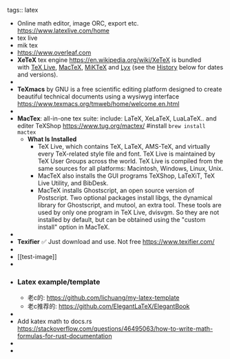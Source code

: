 tags:: latex

- Online math editor, image ORC, export etc.
  https://www.latexlive.com/home
- tex live
- mik tex
- https://www.overleaf.com
- **XeTeX** tex engine
  https://en.wikipedia.org/wiki/XeTeX
  is bundled with [TeX Live](https://en.wikipedia.org/wiki/TeX_Live), [MacTeX](https://en.wikipedia.org/wiki/MacTeX), [MiKTeX](https://en.wikipedia.org/wiki/MiKTeX) and [Lyx](https://en.wikipedia.org/wiki/Lyx) (see the [History](https://en.wikipedia.org/wiki/XeTeX#History) below for dates and versions).
-
- **TeXmacs** by GNU  is a free scientific editing platform designed to create beautiful technical documents using a wysiwyg interface
  https://www.texmacs.org/tmweb/home/welcome.en.html
-
- **MacTex**: all-in-one tex suite: include:  LaTeX, XeLaTeX, LuaLaTeX.. and editer TeXShop
  https://www.tug.org/mactex/
  #install `brew install mactex`
	- **What Is Installed**
		- TeX Live, which contains TeX, LaTeX, AMS-TeX, and virtually every TeX-related style file and font. TeX Live is maintained by TeX User Groups across the world. TeX Live is compiled from the same sources for all platforms: Macintosh, Windows, Linux, Unix.
		- MacTeX also installs the GUI programs TeXShop, LaTeXiT, TeX Live Utility, and BibDesk.
		- MacTeX installs Ghostscript, an open source version of Postscript. Two optional packages install libgs, the dynamical library for Ghostscript, and mutool, an extra tool. These tools are used by only one program in TeX Live, dvisvgm. So they are not installed by default, but can be obtained using the "custom install" option in MacTeX.
-
- **Texifier**
  ✅ Just download and use.
  Not free
  https://www.texifier.com/
-
- [[test-image]]
-
- ### Latex example/template
	- 老c的: https://github.com/lichuang/my-latex-template
	- 老c推荐的: https://github.com/ElegantLaTeX/ElegantBook
-
- Add katex math to docs.rs
  https://stackoverflow.com/questions/46495063/how-to-write-math-formulas-for-rust-documentation
-
-